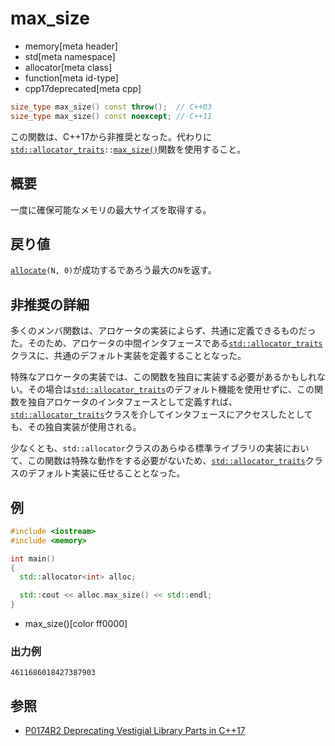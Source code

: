# max_size
* memory[meta header]
* std[meta namespace]
* allocator[meta class]
* function[meta id-type]
* cpp17deprecated[meta cpp]

```cpp
size_type max_size() const throw();  // C++03
size_type max_size() const noexcept; // C++11
```

この関数は、C++17から非推奨となった。代わりに[`std::allocator_traits`](/reference/memory/allocator_traits.md)`::`[`max_size()`](/reference/memory/allocator_traits/max_size.md)関数を使用すること。

## 概要
一度に確保可能なメモリの最大サイズを取得する。


## 戻り値
[`allocate`](allocate.md)`(N, 0)`が成功するであろう最大の`N`を返す。


## 非推奨の詳細
多くのメンバ関数は、アロケータの実装によらず、共通に定義できるものだった。そのため、アロケータの中間インタフェースである[`std::allocator_traits`](/reference/memory/allocator_traits.md)クラスに、共通のデフォルト実装を定義することとなった。

特殊なアロケータの実装では、この関数を独自に実装する必要があるかもしれない。その場合は[`std::allocator_traits`](/reference/memory/allocator_traits.md)のデフォルト機能を使用せずに、この関数を独自アロケータのインタフェースとして定義すれば、[`std::allocator_traits`](/reference/memory/allocator_traits.md)クラスを介してインタフェースにアクセスしたとしても、その独自実装が使用される。

少なくとも、`std::allocator`クラスのあらゆる標準ライブラリの実装において、この関数は特殊な動作をする必要がないため、[`std::allocator_traits`](/reference/memory/allocator_traits.md)クラスのデフォルト実装に任せることとなった。


## 例
```cpp example
#include <iostream>
#include <memory>

int main()
{
  std::allocator<int> alloc;

  std::cout << alloc.max_size() << std::endl;
}
```
* max_size()[color ff0000]

### 出力例
```
4611686018427387903
```


## 参照
- [P0174R2 Deprecating Vestigial Library Parts in C++17](http://www.open-std.org/jtc1/sc22/wg21/docs/papers/2016/p0174r2.html)

